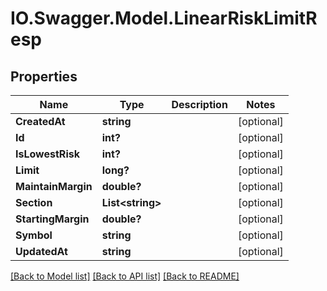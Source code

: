 # IO.Swagger.Model.LinearRiskLimitResp
## Properties

Name | Type | Description | Notes
------------ | ------------- | ------------- | -------------
**CreatedAt** | **string** |  | [optional] 
**Id** | **int?** |  | [optional] 
**IsLowestRisk** | **int?** |  | [optional] 
**Limit** | **long?** |  | [optional] 
**MaintainMargin** | **double?** |  | [optional] 
**Section** | **List&lt;string&gt;** |  | [optional] 
**StartingMargin** | **double?** |  | [optional] 
**Symbol** | **string** |  | [optional] 
**UpdatedAt** | **string** |  | [optional] 

[[Back to Model list]](../README.md#documentation-for-models) [[Back to API list]](../README.md#documentation-for-api-endpoints) [[Back to README]](../README.md)

